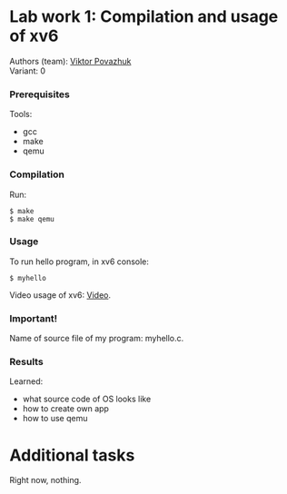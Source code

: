 # Lab work 1: Compilation and usage of xv6

Authors (team): [Viktor Povazhuk](https://github.com/viktorpovazhuk)<br>
Variant: 0

### Prerequisites

Tools:
* gcc
* make
* qemu

### Compilation

Run:
```
$ make
$ make qemu
```

### Usage

To run hello program, in xv6 console:
```
$ myhello
```

Video usage of xv6: [Video](https://youtu.be/QLOFg0fzUZA).

### Important!

Name of source file of my program: myhello.c.

### Results

Learned:
* what source code of OS looks like
* how to create own app
* how to use qemu

# Additional tasks

Right now, nothing.


